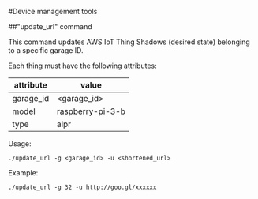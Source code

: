 #Device management tools

##"update_url" command

This command updates AWS IoT Thing Shadows (desired state) belonging to a specific garage ID.

Each thing must have the following attributes:

|attribute |value           |
|----------|----------------|
|garage_id |\<garage_id\>   |
|model     |raspberry-pi-3-b|
|type      |alpr            |

Usage:
```
./update_url -g <garage_id> -u <shortened_url>
```

Example:
```
./update_url -g 32 -u http://goo.gl/xxxxxx
```
